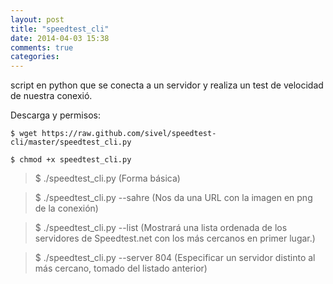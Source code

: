 ```yaml
---
layout: post
title: "speedtest_cli"
date: 2014-04-03 15:38
comments: true
categories: 
---
```

script en python que se conecta a un servidor y realiza un test de velocidad de nuestra conexió.

Descarga y permisos:

    $ wget https://raw.github.com/sivel/speedtest-cli/master/speedtest_cli.py

    $ chmod +x speedtest_cli.py

>$ ./speedtest_cli.py (Forma básica)

>$ ./speedtest_cli.py --sahre (Nos da una URL con la imagen en png de la conexión)

>$ ./speedtest_cli.py --list (Mostrará una lista ordenada de los servidores de Speedtest.net con los más cercanos en primer lugar.)

>$ ./speedtest_cli.py --server 804 (Especificar un servidor distinto al más cercano,     tomado del listado anterior)

